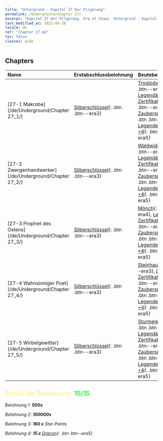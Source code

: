 ```yaml
---
title: "Untergrund - Kapitel 27 Der Pilgerweg"
permalink: /Underground/Chapter 27/
excerpt: "Kapitel 27 Der Pilgerweg. Era of Chaos  Untergrund - Kapitel 27. Der Pilgerweg"
last_modified_at: 2021-04-28
locale: de
ref: "Chapter 27.md"
toc: false
classes: wide
---
```


## Chapters

  | Name |  Erstabschlussbelohnung | Beutebelohnung |
  |:------------|:------------|:------------| 
  | [27-1 Makrobe](/de/Underground/Chapter 27_1/) | [Silberschlüssel](/ItemsDE/con_693/){: .btn .btn--era3} | [Troglodyt](/ItemsDE/unt_244/){: .btn .btn--era3}, [Legendäres Zertifikat +5](/ItemsDE/mat_102/){: .btn .btn--era5}, [Zauberspruchrollen](/ItemsDE/con_694/){: .btn .btn--era3}, [Legendenzertifikat +4](/ItemsDE/mat_95/){: .btn .btn--era5} |
  | [27-2 Zwergenhandwerker](/de/Underground/Chapter 27_2/) | [Silberschlüssel](/ItemsDE/con_693/){: .btn .btn--era3} | [Waldwiderhall](/ItemsDE/her_465/){: .btn .btn--era3}, [Legendäres Zertifikat +5](/ItemsDE/mat_102/){: .btn .btn--era5}, [Zauberspruchrollen](/ItemsDE/con_694/){: .btn .btn--era3}, [Legendenzertifikat +4](/ItemsDE/mat_95/){: .btn .btn--era5} |
  | [27-3 Prophet des Ostens](/de/Underground/Chapter 27_3/) | [Silberschlüssel](/ItemsDE/con_693/){: .btn .btn--era3} | [Mönch](/ItemsDE/unt_194/){: .btn .btn--era4}, [Legendäres Zertifikat +5](/ItemsDE/mat_102/){: .btn .btn--era5}, [Zauberspruchrollen](/ItemsDE/con_694/){: .btn .btn--era3}, [Legendenzertifikat +4](/ItemsDE/mat_95/){: .btn .btn--era5} |
  | [27-4 Wahnsinniger Poet](/de/Underground/Chapter 27_4/) | [Silberschlüssel](/ItemsDE/con_693/){: .btn .btn--era3} | [Steinhaut](/ItemsDE/her_452/){: .btn .btn--era3}, [Legendäres Zertifikat +5](/ItemsDE/mat_102/){: .btn .btn--era5}, [Zauberspruchrollen](/ItemsDE/con_694/){: .btn .btn--era3}, [Legendenzertifikat +4](/ItemsDE/mat_95/){: .btn .btn--era5} |
  | [27-5 Wirbelgewitter](/de/Underground/Chapter 27_5/) | [Silberschlüssel](/ItemsDE/con_693/){: .btn .btn--era3} | [Sturmelementar](/ItemsDE/unt_263/){: .btn .btn--era4}, [Legendäres Zertifikat +5](/ItemsDE/mat_102/){: .btn .btn--era5}, [Zauberspruchrollen](/ItemsDE/con_694/){: .btn .btn--era3}, [Legendenzertifikat +4](/ItemsDE/mat_95/){: .btn .btn--era5} |


## <span style="color: #ffeea0">Erhalt der Belohnung: </span><span style="color: #27f73a">15/15</span>

 Belohnung 1:  **500x** <i class="fas fa-gem"/>

 Belohnung 2:  **100000x** <i class="fas fa-coins"/>

 Belohnung 3: **160 x** Star Points

 Belohnung 4: **15 x** [Dracon](/ItemsDE/her_387/){: .btn .btn--era5}


